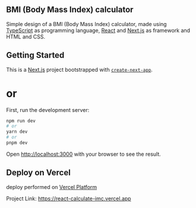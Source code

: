 ## BMI (Body Mass Index) calculator

Simple design of a BMI (Body Mass Index) calculator, made using [TypeScript](https://www.typescriptlang.orghttps://www.typescriptlang.org) as programming language, [React](https://react.dev) and [Next.js](https://nextjs.org/) as framework and HTML and CSS.

## Getting Started

This is a [Next.js](https://nextjs.org/) project bootstrapped with [`create-next-app`](https://github.com/vercel/next.js/tree/canary/packages/create-next-app).

# or

First, run the development server:

```bash
npm run dev
# or
yarn dev
# or
pnpm dev
```

Open [http://localhost:3000](http://localhost:3000) with your browser to see the result.

## Deploy on Vercel

deploy performed on [Vercel Platform](https://vercel.com/new?utm_medium=default-template&filter=next.js&utm_source=create-next-app&utm_campaign=create-next-app-readme)

Project Link: https://react-calculate-imc.vercel.app


